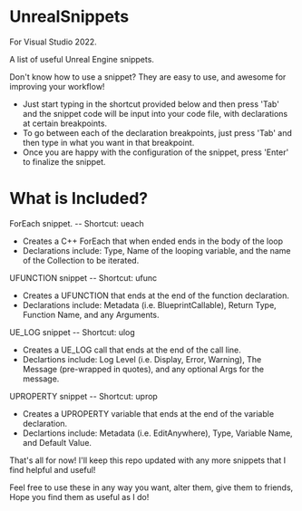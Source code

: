 # UnrealSnippets

For Visual Studio 2022.

A list of useful Unreal Engine snippets.

Don't know how to use a snippet? They are easy to use, and awesome for improving your workflow!

* Just start typing in the shortcut provided below and then press 'Tab' and the snippet code will be input into your code file, with declarations at certain breakpoints.
* To go between each of the declaration breakpoints, just press 'Tab' and then type in what you want in that breakpoint.
* Once you are happy with the configuration of the snippet, press 'Enter' to finalize the snippet.

# What is Included?

ForEach snippet. -- Shortcut: ueach

* Creates a C++ ForEach that when ended ends in the body of the loop
* Declarations include: Type, Name of the looping variable, and the name of the Collection to be iterated.


UFUNCTION snippet -- Shortcut: ufunc

* Creates a UFUNCTION that ends at the end of the function declaration.
* Declarations include: Metadata (i.e. BlueprintCallable), Return Type, Function Name, and any Arguments.

UE_LOG snippet -- Shortcut: ulog

* Creates a UE_LOG call that ends at the end of the call line.
* Declartions include: Log Level (i.e. Display, Error, Warning), The Message (pre-wrapped in quotes), and any optional Args for the message.

UPROPERTY snippet -- Shortcut: uprop

* Creates a UPROPERTY variable that ends at the end of the variable declaration.
* Declartions include: Metadata (i.e. EditAnywhere), Type, Variable Name, and Default Value.


That's all for now! I'll keep this repo updated with any more snippets that I find helpful and useful!

Feel free to use these in any way you want, alter them, give them to friends, Hope you find them as useful as I do!
